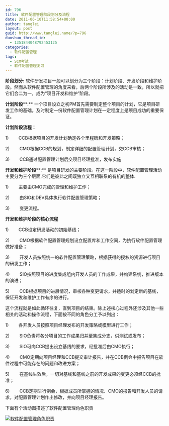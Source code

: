 ```yaml
---
id: 796
title: 软件配置管理阶段划分及流程
date: 2011-06-10T11:58:54+00:00
author: tanglei
layout: post
guid: http://www.tanglei.name/?p=796
duoshuo_thread_id:
  - 1351844048792453125
categories:
  - 软件配置管理
tags:
  - SCM考试
  - 软件配置管理复习
---
```

**阶段划分:** 软件研发项目一般可以划分为三个阶段：计划阶段、开发阶段和维护阶段。然而从软件配置管理的角度来看，后两个阶段所涉及的活动是一致，所以就把它们合二为一，成为“项目开发和维护”阶段。

**计划阶段****:** 一个项目设立之初PM首先需要制定整个项目的计划，它是项目研发工作的基础。及时制定一份软件配置管理计划在一定程度上是项目成功的重要保证。

**计划阶段流程：**

1)        CCB根据项目的开发计划确定各个里程碑和开发策略；

2)        CMO根据CCB的规划，制定详细的配置管理计划，交CCB审核；

3)        CCB通过配置管理计划后交项目经理批准，发布实施

**开发和维护阶段****:** 是项目研发的主要阶段。在这一阶段中，软件配置管理活动主要分为三个层面,它们是彼此之间既独立又互相联系的有机的整体.

1)        主要由CMO完成的管理和维护工作；

2)        由SIO和DEV具体执行软件配置管理策略；

3)        变更流程。

**开发和维护阶段的核心流程**

1)        CCB设定研发活动的初始基线；

2)        CMO根据软件配置管理规划设立配置库和工作空间，为执行软件配置管理做好准备；

3)        开发人员按照统一的软件配置管理策略，根据获得的授权的资源进行项目的研发工作；

4)        SIO按照项目的进度集成组内开发人员的工作成果，并构建系统，推进版本的演进；

5)        CCB根据项目的进展情况，审核各种变更请求，并适时的划定新的基线，保证开发和维护工作有序的进行。

这个流程就是如此循环往复，直到项目的结束。除上述核心过程外还涉及其他一些相关的活动和操作流程，下面按不同的角色分工予以列出：

1)        各开发人员按照项目经理发布的开发策略或模型进行工作；

2)        SIO负责将各分项目的工作成果归并至集成分支，供测试或发布；

3)        SIO可向CCB提出设立基线的要求，经批准后由CMO执行；

4)        CMO定期向项目经理和CCB提交审计报告，并在CCB例会中报告项目在软件过程中可能存在的问题和改进方案；

5)        在基线生效后，一切对基线和基线之前的开发成果的变更必须经CCB的批准；

6)        CCB定期举行例会，根据成员所掌握的情况、CMO的报告和开发人员的请求，对配置管理计划作出修改，并向项目经理报告。

下面有个活动图描述了软件配置管理角色职责

[<img class="aligncenter size-medium wp-image-797" title="SCM-flow" src="/wp-content/uploads/2011/06/SCM-flow-300x282.jpg" alt="软件配置管理角色职责"  />](/wp-content/uploads/2011/06/SCM-flow.jpg)
